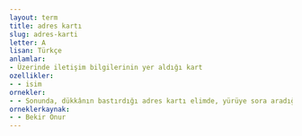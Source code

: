 ```yaml
---
layout: term
title: adres kartı
slug: adres-karti
letter: A
lisan: Türkçe
anlamlar:
- Üzerinde iletişim bilgilerinin yer aldığı kart
ozellikler:
- - isim
ornekler:
- - Sonunda, dükkânın bastırdığı adres kartı elimde, yürüye sora aradığımı buluyorum.
orneklerkaynak:
- - Bekir Onur
---
```

